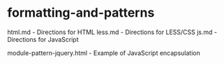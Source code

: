 formatting-and-patterns
=======================

html.md - Directions for HTML
less.md - Directions for LESS/CSS
js.md - Directions for JavaScript

module-pattern-jquery.html - Example of JavaScript encapsulation
